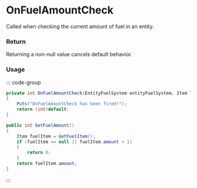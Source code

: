 # OnFuelAmountCheck
<Badge type="info" text="Fuel"/>[<Badge type="danger" text="Carbon Compatible"/>](https://github.com/CarbonCommunity/Carbon)[<Badge type="warning" text="Oxide Compatible"/>](https://github.com/OxideMod/Oxide.Rust)
Called when checking the current amount of fuel in an entity.

### Return
Returning a non-null value cancels default behavior.

### Usage
::: code-group
```csharp [Example]
private int OnFuelAmountCheck(EntityFuelSystem entityFuelSystem, Item local0)
{
	Puts("OnFuelAmountCheck has been fired!");
	return (int)default;
}
```
```csharp [Source — Assembly-CSharp @ EntityFuelSystem]
public int GetFuelAmount()
{
	Item fuelItem = GetFuelItem();
	if (fuelItem == null || fuelItem.amount < 1)
	{
		return 0;
	}
	return fuelItem.amount;
}

```
:::
